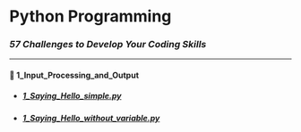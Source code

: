 # Python Programming

### _57 Challenges to Develop Your Coding Skills_
___

#### 📁 1_Input_Processing_and_Output

- ##### [1_Saying_Hello_simple.py](1_Input_Processing_and_Output/1_Saying_Hello_simple.py)
- ##### [1_Saying_Hello_without_variable.py](1_Input_Processing_and_Output/1_Saying_Hello_without_variable.py)
